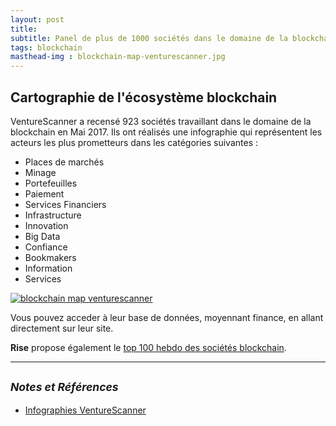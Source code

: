 ```yaml
---
layout: post
title: 
subtitle: Panel de plus de 1000 sociétés dans le domaine de la blockchain, classé par catégorie.
tags: blockchain
masthead-img : blockchain-map-venturescanner.jpg
---
```


## Cartographie de l'écosystème blockchain

VentureScanner a recensé 923 sociétés travaillant dans le domaine de la blockchain en Mai 2017. Ils ont réalisés une infographie qui représentent les acteurs les plus prometteurs dans les catégories suivantes :

- Places de marchés
- Minage
- Portefeuilles
- Paiement
- Services Financiers
- Infrastructure
- Innovation
- Big Data
- Confiance
- Bookmakers
- Information
- Services

<a href="{{ site.baseurl }}/assets/img/blockchain-map-venturescanner.jpg"><img class="img-shadow mx-auto d-block" src="{{ site.baseurl }}/assets/img/blockchain-map-venturescanner.jpg" alt="blockchain map venturescanner"></a>

Vous pouvez acceder à leur base de données, moyennant finance, en allant directement sur leur site.

**Rise** propose également le [top 100 hebdo des sociétés blockchain](https://www.rise.global/blockchain-100).

---

## <small>_Notes et Références_</small>

- [Infographies VentureScanner](https://www.venturescanner.com/infographics)
